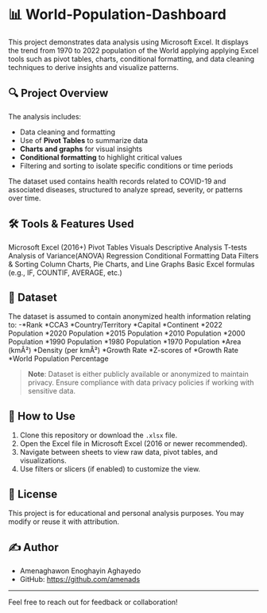 # 📊 World-Population-Dashboard

This project demonstrates data analysis using Microsoft Excel. It displays the trend from 1970 to 2022 population of the World applying applying Excel tools such as pivot tables, charts, conditional formatting, and data cleaning techniques to derive insights and visualize patterns.

## 🔍 Project Overview

The analysis includes:

- Data cleaning and formatting
- Use of **Pivot Tables** to summarize data
- **Charts and graphs** for visual insights
- **Conditional formatting** to highlight critical values
- Filtering and sorting to isolate specific conditions or time periods

The dataset used contains health records related to COVID-19 and associated diseases, structured to analyze spread, severity, or patterns over time.

## 🛠 Tools & Features Used

Microsoft Excel (2016+)
Pivot Tables
Visuals
Descriptive Analysis
T-tests
Analysis of Variance(ANOVA)
Regression
Conditional Formatting
Data Filters & Sorting
Column Charts, Pie Charts, and Line Graphs
Basic Excel formulas (e.g., IF, COUNTIF, AVERAGE, etc.)

## 📁 Dataset
The dataset is assumed to contain anonymized health information relating to:
-*Rank	*CCA3	*Country/Territory	*Capital	*Continent	*2022 Population	*2020 Population	*2015 Population	*2010 Population	*2000 Population	*1990 Population	*1980 Population	*1970 Population	*Area (kmÂ²)	*Density (per kmÂ²)	*Growth Rate	*Z-scores of *Growth Rate	*World Population Percentage	

> **Note**: Dataset is either publicly available or anonymized to maintain privacy. Ensure compliance with data privacy policies if working with sensitive data.

## 📌 How to Use

1. Clone this repository or download the `.xlsx` file.
2. Open the Excel file in Microsoft Excel (2016 or newer recommended).
3. Navigate between sheets to view raw data, pivot tables, and visualizations.
4. Use filters or slicers (if enabled) to customize the view.

## 📜 License

This project is for educational and personal analysis purposes. You may modify or reuse it with attribution.

## ✍️ Author

- Amenaghawon Enoghayin Aghayedo
- GitHub: https://github.com/amenads

---

Feel free to reach out for feedback or collaboration!
